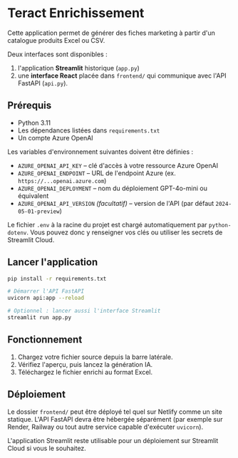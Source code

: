 # Teract Enrichissement

Cette application permet de générer des fiches marketing à partir d'un catalogue produits Excel ou CSV.

Deux interfaces sont disponibles :

1. l'application **Streamlit** historique (`app.py`)
2. une **interface React** placée dans `frontend/` qui communique avec l'API FastAPI (`api.py`).

## Prérequis

- Python 3.11
- Les dépendances listées dans `requirements.txt`
- Un compte Azure OpenAI

Les variables d'environnement suivantes doivent être définies :

- `AZURE_OPENAI_API_KEY` – clé d'accès à votre ressource Azure OpenAI
- `AZURE_OPENAI_ENDPOINT` – URL de l'endpoint Azure (ex. `https://...openai.azure.com`)
- `AZURE_OPENAI_DEPLOYMENT` – nom du déploiement GPT-4o-mini ou équivalent
- `AZURE_OPENAI_API_VERSION` *(facultatif)* – version de l'API (par défaut `2024-05-01-preview`)

Le fichier `.env` à la racine du projet est chargé automatiquement par
`python-dotenv`. Vous pouvez donc y renseigner vos clés ou utiliser les
secrets de Streamlit Cloud.

## Lancer l'application

```bash
pip install -r requirements.txt

# Démarrer l'API FastAPI
uvicorn api:app --reload

# Optionnel : lancer aussi l'interface Streamlit
streamlit run app.py
```

## Fonctionnement

1. Chargez votre fichier source depuis la barre latérale.
2. Vérifiez l'aperçu, puis lancez la génération IA.
3. Téléchargez le fichier enrichi au format Excel.

## Déploiement

Le dossier `frontend/` peut être déployé tel quel sur Netlify comme un site statique. L'API FastAPI devra être hébergée séparément (par exemple sur Render, Railway ou tout autre service capable d'exécuter `uvicorn`).

L'application Streamlit reste utilisable pour un déploiement sur Streamlit Cloud si vous le souhaitez.

